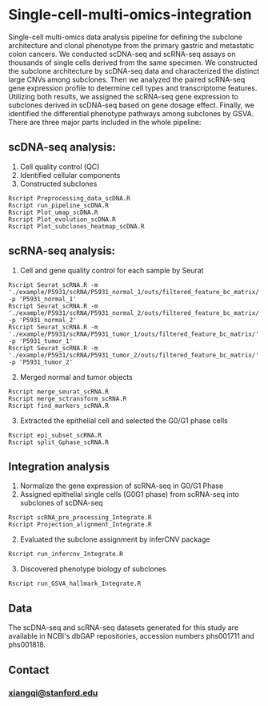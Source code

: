 # Single-cell-multi-omics-integration

Single-cell multi-omics data analysis pipeline for defining the subclone architecture and clonal phenotype from the primary gastric and metastatic colon cancers. We conducted scDNA-seq and scRNA-seq assays on thousands of single cells derived from the same specimen. We constructed the subclone architecture by scDNA-seq data and characterized the distinct large CNVs among subclones. Then we analyzed the paired scRNA-seq gene expression profile to determine cell types and transcriptome features. Utilizing both results, we assigned the scRNA-seq gene expression to subclones derived in scDNA-seq based on gene dosage effect. Finally, we identified the differential phenotype pathways among subclones by GSVA. There are three major parts included in the whole pipeline:
## scDNA-seq analysis:
 1. Cell quality control (QC)
 2. Identified cellular components 
 3. Constructed subclones 
 
 ```
 Rscript Preprocessing_data_scDNA.R
 Rscript run_pipeline_scDNA.R
 Rscript Plot_umap_scDNA.R
 Rscript Plot_evolution_scDNA.R
 Rscript Plot_subclones_heatmap_scDNA.R
 ```
## scRNA-seq analysis: 
 1. Cell and gene quality control for each sample by Seurat
 ```
 Rscript Seurat_scRNA.R -m './example/P5931/scRNA/P5931_normal_1/outs/filtered_feature_bc_matrix/' -p 'P5931_normal_1'
 Rscript Seurat_scRNA.R -m './example/P5931/scRNA/P5931_normal_2/outs/filtered_feature_bc_matrix/' -p 'P5931_normal_2'
 Rscript Seurat_scRNA.R -m './example/P5931/scRNA/P5931_tumor_1/outs/filtered_feature_bc_matrix/' -p 'P5931_tumor_1'
 Rscript Seurat_scRNA.R -m './example/P5931/scRNA/P5931_tumor_2/outs/filtered_feature_bc_matrix/' -p 'P5931_tumor_2'
 ```
 
 2. Merged normal and tumor objects
 ```
 Rscript merge_seurat_scRNA.R
 Rscript merge_sctransform_scRNA.R
 Rscript find_markers_scRNA.R
 ```
 
 3. Extracted the epithelial cell and selected the G0/G1 phase cells
 ```
 Rscript epi_subset_scRNA.R
 Rscript split_Gphase_scRNA.R
 ```
 
## Integration analysis 
 1. Normalize the gene expression of scRNA-seq in G0/G1 Phase
 2. Assigned epithelial single cells (G0G1 phase) from scRNA-seq into subclones of scDNA-seq
 ```
 Rscript scRNA_pre_processing_Integrate.R 
 Rscript Projection_alignment_Integrate.R
 ```
 2. Evaluated the subclone assignment by inferCNV package 
 ```
 Rscript run_infercnv_Integrate.R
 ```
 3. Discovered phenotype biology of subclones  
 ```
 Rscript run_GSVA_hallmark_Integrate.R
 ```
## Data
The scDNA-seq and scRNA-seq datasets generated for this study are available in NCBI's dbGAP repositories, accession numbers phs001711 and phs001818. 
<!--
## Reference
[Single cell multi-omic mapping of subclonal architecture and pathway phenotype in primary gastric and metastatic colon cancers, bioRxiv](https://www.biorxiv.org/content/10.1101/2022.07.03.498616v1)
-->

## Contact 
### xiangqi@stanford.edu 
